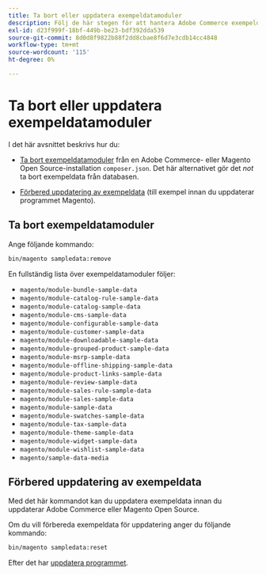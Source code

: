 ```yaml
---
title: Ta bort eller uppdatera exempeldatamoduler
description: Följ de här stegen för att hantera Adobe Commerce exempeldatamoduler.
exl-id: d23f999f-18bf-449b-be23-bdf392dda539
source-git-commit: 8d0d8f9822b88f2dd8cbae8f6d7e3cdb14cc4848
workflow-type: tm+mt
source-wordcount: '115'
ht-degree: 0%

---
```


# Ta bort eller uppdatera exempeldatamoduler

I det här avsnittet beskrivs hur du:

* [Ta bort exempeldatamoduler](#remove-sample-data-modules) från en Adobe Commerce- eller Magento Open Source-installation `composer.json`. Det här alternativet gör det *not* ta bort exempeldata från databasen.

* [Förbered uppdatering av exempeldata](#prepare-to-update-sample-data) (till exempel innan du uppdaterar programmet Magento).

## Ta bort exempeldatamoduler

Ange följande kommando:

```bash
bin/magento sampledata:remove
```

En fullständig lista över exempeldatamoduler följer:

* `magento/module-bundle-sample-data`
* `magento/module-catalog-rule-sample-data`
* `magento/module-catalog-sample-data`
* `magento/module-cms-sample-data`
* `magento/module-configurable-sample-data`
* `magento/module-customer-sample-data`
* `magento/module-downloadable-sample-data`
* `magento/module-grouped-product-sample-data`
* `magento/module-msrp-sample-data`
* `magento/module-offline-shipping-sample-data`
* `magento/module-product-links-sample-data`
* `magento/module-review-sample-data`
* `magento/module-sales-rule-sample-data`
* `magento/module-sales-sample-data`
* `magento/module-sample-data`
* `magento/module-swatches-sample-data`
* `magento/module-tax-sample-data`
* `magento/module-theme-sample-data`
* `magento/module-widget-sample-data`
* `magento/module-wishlist-sample-data`
* `magento/sample-data-media`

## Förbered uppdatering av exempeldata

Med det här kommandot kan du uppdatera exempeldata innan du uppdaterar Adobe Commerce eller Magento Open Source.

Om du vill förbereda exempeldata för uppdatering anger du följande kommando:

```bash
bin/magento sampledata:reset
```

Efter det har [uppdatera programmet](../tutorials/uninstall.md#update-the-application).
